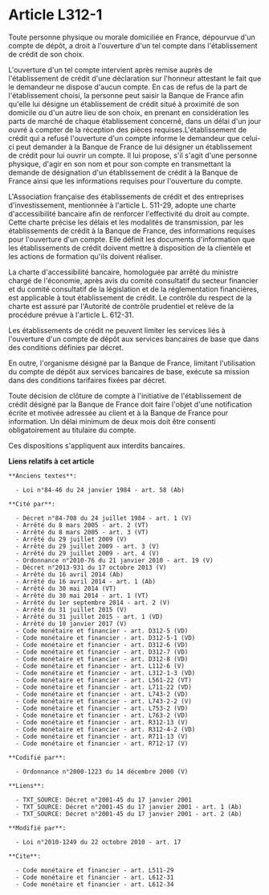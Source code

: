 # Article L312-1

Toute personne physique ou morale domiciliée en France, dépourvue d'un compte de dépôt, a droit à l'ouverture d'un tel compte
dans l'établissement de crédit de son choix.

L'ouverture d'un tel compte intervient après remise auprès de l'établissement de crédit d'une déclaration sur l'honneur
attestant le fait que le demandeur ne dispose d'aucun compte. En cas de refus de la part de l'établissement choisi, la
personne peut saisir la Banque de France afin qu'elle lui désigne un établissement de crédit situé à proximité de son
domicile ou d'un autre lieu de son choix, en prenant en considération les parts de marché de chaque établissement concerné,
dans un délai d'un jour ouvré à compter de la réception des pièces requises.L'établissement de crédit qui a refusé
l'ouverture d'un compte informe le demandeur que celui-ci peut demander à la Banque de France de lui désigner un
établissement de crédit pour lui ouvrir un compte. Il lui propose, s'il s'agit d'une personne physique, d'agir en son nom et
pour son compte en transmettant la demande de désignation d'un établissement de crédit à la Banque de France ainsi que les
informations requises pour l'ouverture du compte.

L'Association française des établissements de crédit et des entreprises d'investissement, mentionnée à l'article L. 511-29,
adopte une charte d'accessibilité bancaire afin de renforcer l'effectivité du droit au compte. Cette charte précise les
délais et les modalités de transmission, par les établissements de crédit à la Banque de France, des informations requises
pour l'ouverture d'un compte. Elle définit les documents d'information que les établissements de crédit doivent mettre à
disposition de la clientèle et les actions de formation qu'ils doivent réaliser. 

La charte d'accessibilité bancaire, homologuée par arrêté du ministre chargé de l'économie, après avis du comité consultatif
du secteur financier et du comité consultatif de la législation et de la réglementation financières, est applicable à tout
établissement de crédit. Le contrôle du respect de la charte est assuré par l'Autorité de contrôle prudentiel et relève de la
procédure prévue à l'article L. 612-31. 

Les établissements de crédit ne peuvent limiter les services liés à l'ouverture d'un compte de dépôt aux services bancaires
de base que dans des conditions définies par décret. 

En outre, l'organisme désigné par la Banque de France, limitant l'utilisation du compte de dépôt aux services bancaires de
base, exécute sa mission dans des conditions tarifaires fixées par décret. 

Toute décision de clôture de compte à l'initiative de l'établissement de crédit désigné par la Banque de France doit faire
l'objet d'une notification écrite et motivée adressée au client et à la Banque de France pour information. Un délai minimum
de deux mois doit être consenti obligatoirement au titulaire du compte. 

Ces dispositions s'appliquent aux interdits bancaires.

**Liens relatifs à cet article**

	**Anciens textes**:

	  - Loi n°84-46 du 24 janvier 1984 - art. 58 (Ab)

	**Cité par**:

	  - Décret n°84-708 du 24 juillet 1984 - art. 1 (V)
	  - Arrêté du 8 mars 2005 - art. 2 (VT)
	  - Arrêté du 8 mars 2005 - art. 3 (VT)
	  - Arrêté du 29 juillet 2009 (V)
	  - Arrêté du 29 juillet 2009 - art. 3 (V)
	  - Arrêté du 29 juillet 2009 - art. 4 (V)
	  - Ordonnance n°2010-76 du 21 janvier 2010 - art. 19 (V)
	  - Décret n°2013-931 du 17 octobre 2013 (V)
	  - Arrêté du 16 avril 2014 (Ab)
	  - Arrêté du 16 avril 2014 - art. 1 (Ab)
	  - Arrêté du 30 mai 2014 (VT)
	  - Arrêté du 30 mai 2014 - art. 1 (VT)
	  - Arrêté du 1er septembre 2014 - art. 2 (V)
	  - Arrêté du 31 juillet 2015 (V)
	  - Arrêté du 31 juillet 2015 - art. 1 (VD)
	  - Arrêté du 10 janvier 2017 (V)
	  - Code monétaire et financier - art. D312-5 (VD)
	  - Code monétaire et financier - art. D312-5-1 (VD)
	  - Code monétaire et financier - art. D312-6 (VD)
	  - Code monétaire et financier - art. D312-7 (VD)
	  - Code monétaire et financier - art. D312-8 (VD)
	  - Code monétaire et financier - art. L112-6 (V)
	  - Code monétaire et financier - art. L312-1-3 (VD)
	  - Code monétaire et financier - art. L561-22 (VT)
	  - Code monétaire et financier - art. L711-22 (VD)
	  - Code monétaire et financier - art. L743-2 (VD)
	  - Code monétaire et financier - art. L743-2-2 (V)
	  - Code monétaire et financier - art. L753-2 (VD)
	  - Code monétaire et financier - art. L763-2 (VD)
	  - Code monétaire et financier - art. R312-13 (V)
	  - Code monétaire et financier - art. R312-4-2 (VD)
	  - Code monétaire et financier - art. R711-13 (V)
	  - Code monétaire et financier - art. R712-17 (V)

	**Codifié par**:

	  - Ordonnance n°2000-1223 du 14 décembre 2000 (V)

	**Liens**:

	  - TXT_SOURCE: Décret n°2001-45 du 17 janvier 2001
	  - TXT_SOURCE: Décret n°2001-45 du 17 janvier 2001 - art. 1 (Ab)
	  - TXT_SOURCE: Décret n°2001-45 du 17 janvier 2001 - art. 2 (Ab)

	**Modifié par**:

	  - Loi n°2010-1249 du 22 octobre 2010 - art. 17

	**Cite**:

	  - Code monétaire et financier - art. L511-29
	  - Code monétaire et financier - art. L612-31
	  - Code monétaire et financier - art. L612-34

